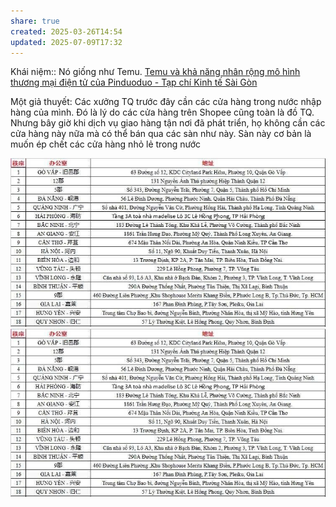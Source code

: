 ```yaml
---
share: true
created: 2025-03-26T14:54
updated: 2025-07-09T17:32
---
```

Khái niệm:: 
Nó giống như Temu. [Temu và khả năng nhân rộng mô hình thương mại điện tử của Pinduoduo - Tạp chí Kinh tế Sài Gòn](https://thesaigontimes.vn/temu-va-kha-nang-nhan-rong-mo-hinh-thuong-mai-dien-tu-cua-pinduoduo/)

Một giả thuyết: Các xưởng TQ trước đây cần các cửa hàng trong nước nhập hàng của mình. Đó là lý do các cửa hàng trên Shopee cũng toàn là đồ TQ. Nhưng bây giờ khi dịch vụ giao hàng tận nơi đã phát triển, họ không cần các cửa hàng này nữa mà có thể bán qua các sàn như này. Sàn này cơ bản là muốn ép chết các cửa hàng nhỏ lẻ trong nước

![Pasted image 20250623195330.png](../../../../assets/attachments/Pasted%20image%2020250623195330.png)
![Pasted image 20250623195318.png](../../../../assets/attachments/Pasted%20image%2020250623195318.png)
